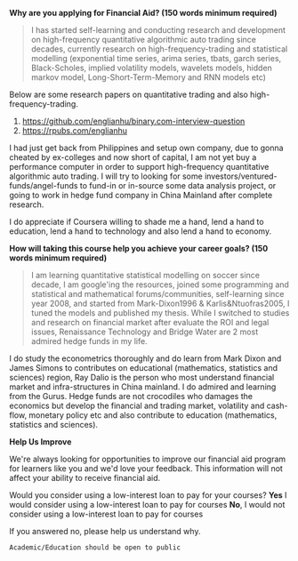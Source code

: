 **Why are you applying for Financial Aid? (150 words minimum required)**

> I has started self-learning  and conducting research and development on high-frequency quantitative algorithmic auto trading since decades, currently research on high-frequency-trading and statistical modelling (exponential time series, arima series, tbats, garch series, Black-Scholes, implied volatility models, wavelets models, hidden markov model, Long-Short-Term-Memory and RNN models etc)
> 
Below are some research papers on quantitative trading and also high-frequency-trading.
>
1) https://github.com/englianhu/binary.com-interview-question
2) https://rpubs.com/englianhu
> 
I had just get back from Philippines and setup own company, due to gonna cheated by ex-colleges and now short of capital, I am not yet buy a performance computer in order to support high-frequency quantitative algorithmic auto trading. I will try to looking for some investors/ventured-funds/angel-funds to fund-in or in-source some data analysis project, or going to work in hedge fund company in China Mainland after complete research.
> 
I do appreciate if Coursera willing to shade me a hand, lend a hand to education, lend a hand to technology and also lend a hand to economy.

**How will taking this course help you achieve your career goals? (150 words minimum required)**

> I am learning quantitative statistical modelling on soccer since decade, I am google'ing the resources, joined some programming and statistical and mathematical forums/communities, self-learning since year 2008, and started from Mark-Dixon1996 & Karlis&Ntuofras2005, I tuned the models and published my thesis. While I switched to studies and research on financial market after evaluate the ROI and legal issues, Renaissance Technology and Bridge Water are 2 most admired hedge funds in my life.
> 
I do study the econometrics thoroughly and do learn from Mark Dixon and James Simons to contributes on educational (mathematics, statistics and sciences) region, Ray Dalio is the person who most understand financial market and infra-structures in China mainland. I do admired and learning from the Gurus. Hedge funds are not crocodiles who damages the economics but develop the financial and trading market, volatility and cash-flow, monetary policy etc and also contribute to education (mathematics, statistics and sciences).

**Help Us Improve**

We're always looking for opportunities to improve our financial aid program for learners like you and we'd love your feedback. This information will not affect your ability to receive financial aid.

Would you consider using a low-interest loan to pay for your courses? **Yes** I would consider using a low-interest loan to pay for courses **No**, I would not consider using a low-interest loan to pay for courses

If you answered no, please help us understand why.

```
Academic/Education should be open to public
```